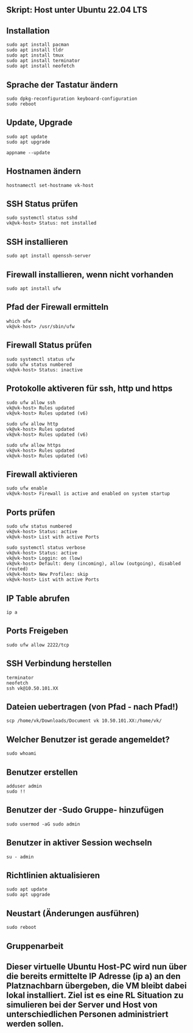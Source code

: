 ## Skript: Host unter Ubuntu 22.04 LTS

## Installation
	sudo apt install pacman
	sudo apt install tldr
	sudo apt install tmux
	sudo apt install terminator
	sudo apt install neofetch

## Sprache der Tastatur ändern
	sudo dpkg-reconfiguration keyboard-configuration
	sudo reboot

## Update, Upgrade 
	sudo apt update
	sudo apt upgrade
		
	appname --update

## Hostnamen ändern 
	hostnamectl set-hostname vk-host

## SSH Status prüfen
	sudo systemctl status sshd
	vk@vk-host> Status: not installed

## SSH installieren
	sudo apt install openssh-server

## Firewall installieren, wenn nicht vorhanden
	sudo apt install ufw

## Pfad der Firewall ermitteln
	which ufw
	vk@vk-host> /usr/sbin/ufw

## Firewall Status prüfen
	sudo systemctl status ufw
	sudo ufw status numbered
	vk@vk-host> Status: inactive

## Protokolle aktiveren für ssh, http und https
	sudo ufw allow ssh
	vk@vk-host> Rules updated
	vk@vk-host> Rules updated (v6)

	sudo ufw allow http
	vk@vk-host> Rules updated
	vk@vk-host> Rules updated (v6)

	sudo ufw allow https
	vk@vk-host> Rules updated
	vk@vk-host> Rules updated (v6)

## Firewall aktivieren
	sudo ufw enable 
	vk@vk-host> Firewall is active and enabled on system startup

## Ports prüfen
	sudo ufw status numbered
	vk@vk-host> Status: active 
	vk@vk-host> List with active Ports

	sudo systemctl status verbose
	vk@vk-host> Status: active
	vk@vk-host> Loggin: on (low)
	vk@vk-host> Default: deny (incoming), allow (outgoing), disabled (routed)
	vk@vk-host> New Profiles: skip
	vk@vk-host> List with active Ports

## IP Table abrufen
	ip a

## Ports Freigeben
	sudo ufw allow 2222/tcp

## SSH Verbindung herstellen
	terminator
	neofetch
	ssh vk@10.50.101.XX
		
## Dateien uebertragen (von Pfad - nach Pfad!)
	scp /home/vk/Downloads/Document vk 10.50.101.XX:/home/vk/

## Welcher Benutzer ist gerade angemeldet?
	sudo whoami
		
## Benutzer erstellen
	adduser admin
	sudo !!

## Benutzer der -Sudo Gruppe- hinzufügen
	sudo usermod -aG sudo admin

## Benutzer in aktiver Session wechseln
	su - admin

## Richtlinien aktualisieren
	sudo apt update
	sudo apt upgrade

## Neustart (Änderungen ausführen) 
	sudo reboot 	

## Gruppenarbeit
## Dieser virtuelle Ubuntu Host-PC wird nun über die bereits ermittelte IP Adresse (ip a) an den Platznachbarn übergeben, die VM bleibt dabei lokal installiert. Ziel ist es eine RL Situation zu simulieren bei der Server und Host von unterschiedlichen Personen administriert werden sollen.

